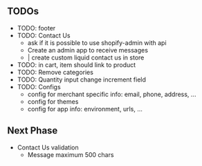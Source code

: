 ## TODOs
  * TODO: footer
  * TODO: Contact Us
    * ask if it is possible to use shopify-admin with api
    * Create an admin app to receive messages
    * | create custom liquid contact us in store
  * TODO: in cart, item should link to product
  * TODO: Remove categories
  * TODO: Quantity input change increment field
  * TODO: Configs
    * config for merchant specific info: email, phone, address, ...
    * config for themes
    * config for app info: environment, urls, ...

## Next Phase
  * Contact Us validation
    * Message maximum 500 chars